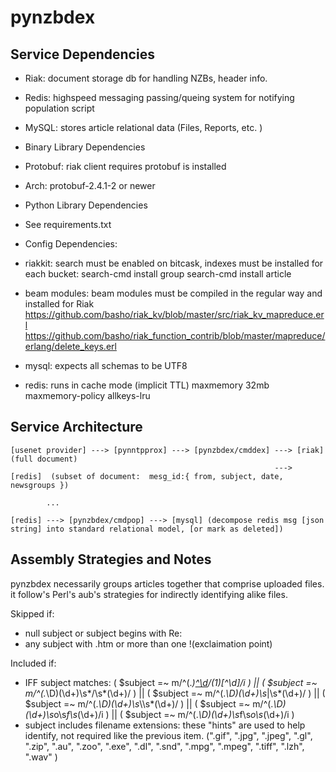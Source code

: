 pynzbdex
========

Service Dependencies
--------------------

* Riak: document storage db for handling NZBs, header info.
* Redis: highspeed messaging passing/queing system for notifying population script
* MySQL: stores article relational data (Files, Reports, etc. )

* Binary Library Dependencies
 * Protobuf: riak client requires protobuf is installed
  * Arch: protobuf-2.4.1-2 or newer

* Python Library Dependencies
 * See requirements.txt

* Config Dependencies:   
 * riakkit:    search must be enabled on bitcask,
               indexes must be installed for each bucket:
               search-cmd install group
               search-cmd install article
 * beam modules:    beam modules must be compiled in the regular way and installed for Riak
                    https://github.com/basho/riak_kv/blob/master/src/riak_kv_mapreduce.erl
                    https://github.com/basho/riak_function_contrib/blob/master/mapreduce/erlang/delete_keys.erl
 * mysql:   expects all schemas to be UTF8
 * redis:   runs in cache mode (implicit TTL)
            maxmemory 32mb
            maxmemory-policy allkeys-lru


Service Architecture
--------------------

    [usenet provider] ---> [pynntpprox] ---> [pynzbdex/cmddex] ---> [riak]   (full document)
                                                               ---> [redis]  (subset of document:  mesg_id:{ from, subject, date, newsgroups })

            ...

    [redis] ---> [pynzbdex/cmdpop] ---> [mysql] (decompose redis msg [json string] into standard relational model, [or mark as deleted])

Assembly Strategies and Notes
-----------------------------
pynzbdex necessarily groups articles together that comprise uploaded files.
it follow's Perl's aub's strategies for indirectly identifying alike files.

Skipped if:
* null subject or subject begins with Re:
* any subject with .htm or more than one !(exclaimation point)

Included if:
* IFF subject matches:
     ( $subject =~ m/^(.*)[^\d](1)\/(1)[^\d]/i ) ||
     ( $subject =~ m/^(.*\D)(\d+)\s*\/\s*(\d+)/ ) ||
     ( $subject =~ m/^(.*\D)(\d+)\s*\|\s*(\d+)/ ) ||
     ( $subject =~ m/^(.*\D)(\d+)\s*\\\s*(\d+)/ ) ||
     ( $subject =~ m/^(.*\D)(\d+)\s*o\s*f\s*(\d+)/i ) ||
     ( $subject =~ m/^(.*\D)(\d+)\s*f\s*o\s*(\d+)/i )
* subject includes filename extensions: these "hints" are used to help identify, not required like the previous item.
    (".gif", ".jpg", ".jpeg", ".gl", ".zip", ".au", ".zoo",
    ".exe", ".dl", ".snd", ".mpg", ".mpeg", ".tiff", ".lzh", ".wav" )
